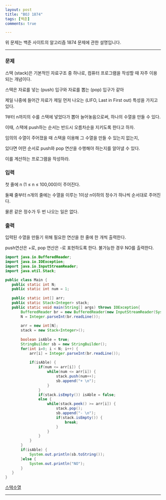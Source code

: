 ```yaml
---
layout: post
title: "BOJ 1874"
tags: [백준]
comments: true

---
```


위 문제는 백준 사이트의 알고리즘 1874 문제에 관한 설명입니다.<br>

---

### 문제
스택 (stack)은 기본적인 자료구조 중 하나로, 컴퓨터 프로그램을 작성할 때 자주 이용되는 개념이다.

스택은 자료를 넣는 (push) 입구와 자료를 뽑는 (pop) 입구가 같아 

제일 나중에 들어간 자료가 제일 먼저 나오는 (LIFO, Last in First out) 특성을 가지고 있다.

1부터 n까지의 수를 스택에 넣었다가 뽑아 늘어놓음으로써, 하나의 수열을 만들 수 있다.

이때, 스택에 push하는 순서는 반드시 오름차순을 지키도록 한다고 하자.

임의의 수열이 주어졌을 때 스택을 이용해 그 수열을 만들 수 있는지 없는지,

있다면 어떤 순서로 push와 pop 연산을 수행해야 하는지를 알아낼 수 있다.

이를 계산하는 프로그램을 작성하라.

### 입력

첫 줄에 n (1 ≤ n ≤ 100,000)이 주어진다.

둘째 줄부터 n개의 줄에는 수열을 이루는 1이상 n이하의 정수가 하나씩 순서대로 주어진다.

물론 같은 정수가 두 번 나오는 일은 없다.

### 출력

입력된 수열을 만들기 위해 필요한 연산을 한 줄에 한 개씩 출력한다.

push연산은 +로, pop 연산은 -로 표현하도록 한다. 불가능한 경우 NO를 출력한다.
 
 
 ```java
import java.io.BufferedReader;
import java.io.IOException;
import java.io.InputStreamReader;
import java.util.Stack;
 
public class Main {
    public static int N;                
    public static int num = 1;  
    
    public static int[] arr;            
    public static Stack<Integer> stack;   
    public static void main(String[] args) throws IOException{
        BufferedReader br = new BufferedReader(new InputStreamReader(System.in));
        N = Integer.parseInt(br.readLine());
        
        arr = new int[N];
        stack = new Stack<Integer>();
        
        boolean isAble = true;
        StringBuilder sb = new StringBuilder();
        for(int i=0; i < N; i++) {
            arr[i] = Integer.parseInt(br.readLine());
            
            if(isAble) {
                if(num <= arr[i]) {
                    while(num <= arr[i]) {
                        stack.push(num++);
                        sb.append("+ \n");
                    }
                }
                if(stack.isEmpty()) isAble = false;
                else {
                    while(stack.peek() >= arr[i]) {
                        stack.pop();
                        sb.append("- \n");
                        if(stack.isEmpty()) {
                            break;
                        }
                    }
                }
            }
        }
        if(isAble) {
            System.out.println(sb.toString());
        }else {
            System.out.println("NO");
        }
    }
}

 ```

 
<a href="https://www.acmicpc.net/problem/1874">스택수열</a>

---
